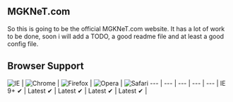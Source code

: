 ## MGKNeT.com
So this is going to be the official MGKNeT.com website. It has a lot of work to be done, soon i will add a TODO, a good readme file and at least a good config file.

## Browser Support

![IE](https://mgknet.com/images/browsers/internet-explorer_48x48.png) | ![Chrome](https://mgknet.com/images/browsers/chrome_48x48.png) | ![Firefox](https://mgknet.com/images/browsers/firefox_48x48.png) | ![Opera](https://mgknet.com/images/browsers/opera_48x48.png) |
![Safari](https://mgknet.com/images/browsers/safari_48x48.png)
--- | --- | --- | --- | --- |
IE 9+ ✔ | Latest ✔ | Latest ✔ | Latest ✔ | Latest ✔ |
